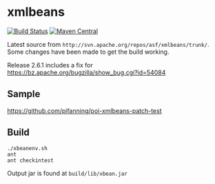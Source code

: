 # xmlbeans

[![Build Status](https://travis-ci.org/pjfanning/xmlbeans.svg?branch=trunk)](https://travis-ci.org/pjfanning/xmlbeans)
[![Maven Central](https://maven-badges.herokuapp.com/maven-central/com.github.pjfanning/xmlbeans/badge.svg)](https://maven-badges.herokuapp.com/maven-central/com.github.pjfanning/xmlbeans)

Latest source from ```http://svn.apache.org/repos/asf/xmlbeans/trunk/```. Some changes have been made to get the build working.

Release 2.6.1 includes a fix for https://bz.apache.org/bugzilla/show_bug.cgi?id=54084

## Sample

https://github.com/pjfanning/poi-xmlbeans-patch-test

## Build
```
./xbeanenv.sh
ant
ant checkintest
```

Output jar is found at ```build/lib/xbean.jar```
